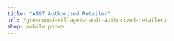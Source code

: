 ```yaml
---
title: "AT&T Authorized Retailer"
url: /greenwood-village/atandt-authorized-retailer/
shop: mobile phone
---
```

